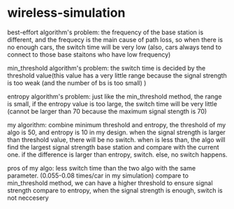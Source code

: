 # wireless-simulation

best-effort algorithm's problem:
  the frequency of the base station is different, and the frequecy is the main cause of path loss, so when there is no enough cars, the switch time will be very low (also, cars always tend to connect to those base staitons who have low frequency)

min_threshold algorithm's problem:
  the switch time is decided by the threshold value(this value has a very little range because the signal strength is too weak (and the number of bs is too small) )

entropy algorithm's problem:
  just like the min_threshold method, the range is small, if the entropy value is too large, the switch time will be very little (cannot be larger than 70 because the maximum signal stength is 70)

my algorithm:
  combine minimum threshold and entropy, the threshold of my algo is 50, and entropy is 10 in my design.
  when the signal strength is larger than threshold value, there will be no switch.
  when is less than, the algo will find the largest signal strength base station and compare with the current one.
    if the difference is larger than entropy, switch. else, no switch happens.

  pros of my algo: less switch time than the two algo with the same parameter.  (0.055-0.08 times/car in my simulation)
                   compare to min_threshold method, we can have a higher threshold to ensure signal strength
                   compare to entropy, when the signal strength is enough, switch is not neccesery
  